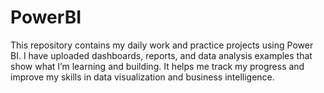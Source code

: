 # PowerBI
This repository contains my daily work and practice projects using Power BI. I have uploaded dashboards, reports, and data analysis examples that show what I’m learning and building. It helps me track my progress and improve my skills in data visualization and business intelligence.
